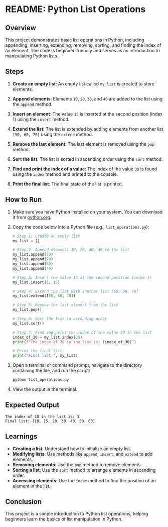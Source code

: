 # README: Python List Operations

## Overview
This project demonstrates basic list operations in Python, including appending, inserting, extending, removing, sorting, and finding the index of an element. The code is beginner-friendly and serves as an introduction to manipulating Python lists.

## Steps

1. **Create an empty list**:
   An empty list called `my_list` is created to store elements.

2. **Append elements**:
   Elements `10`, `20`, `30`, and `40` are added to the list using the `append` method.

3. **Insert an element**:
   The value `15` is inserted at the second position (index 1) using the `insert` method.

4. **Extend the list**:
   The list is extended by adding elements from another list `[50, 60, 70]` using the `extend` method.

5. **Remove the last element**:
   The last element is removed using the `pop` method.

6. **Sort the list**:
   The list is sorted in ascending order using the `sort` method.

7. **Find and print the index of a value**:
   The index of the value `30` is found using the `index` method and printed to the console.

8. **Print the final list**:
   The final state of the list is printed.

## How to Run
1. Make sure you have Python installed on your system. You can download it from [python.org](https://www.python.org/).

2. Copy the code below into a Python file (e.g., `list_operations.py`):

   ```python
   # Step 1: Create an empty list
   my_list = []

   # Step 2: Append elements 10, 20, 30, 40 to the list
   my_list.append(10)
   my_list.append(20)
   my_list.append(30)
   my_list.append(40)

   # Step 3: Insert the value 15 at the second position (index 1)
   my_list.insert(1, 15)

   # Step 4: Extend the list with another list [50, 60, 70]
   my_list.extend([50, 60, 70])

   # Step 5: Remove the last element from the list
   my_list.pop()

   # Step 6: Sort the list in ascending order
   my_list.sort()

   # Step 7: Find and print the index of the value 30 in the list
   index_of_30 = my_list.index(30)
   print(f"The index of 30 in the list is: {index_of_30}")

   # Print the final list
   print("Final list:", my_list)
   ```

3. Open a terminal or command prompt, navigate to the directory containing the file, and run the script:

   ```bash
   python list_operations.py
   ```

4. View the output in the terminal.

## Expected Output
```
The index of 30 in the list is: 3
Final list: [10, 15, 20, 30, 40, 50, 60]
```

## Learnings
- **Creating a list**: Understand how to initialize an empty list.
- **Modifying lists**: Use methods like `append`, `insert`, and `extend` to add elements.
- **Removing elements**: Use the `pop` method to remove elements.
- **Sorting a list**: Use the `sort` method to arrange elements in ascending order.
- **Accessing elements**: Use the `index` method to find the position of an element in the list.

## Conclusion
This project is a simple introduction to Python list operations, helping beginners learn the basics of list manipulation in Python.

